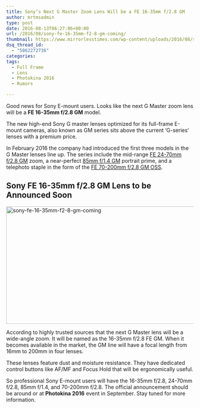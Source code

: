 ```yaml
---
title: Sony’s Next G Master Zoom Lens Will be a FE 16-35mm f/2.8 GM
author: mrtmsadmin
type: post
date: 2016-08-13T06:27:06+00:00
url: /2016/08/sony-fe-16-35mm-f2-8-gm-coming/
thumbnail: https://www.mirrorlesstimes.com/wp-content/uploads/2016/08/sony-fe-16-35mm-f2-8-gm-coming.jpg
dsq_thread_id:
  - "5062272736"
categories:
tags:
  - Full Frame
  - Lens
  - Photokina 2016
  - Rumors

---
```

Good news for Sony E-mount users. Looks like the next G Master zoom lens will be a **FE 16-35mm f/2.8 GM** model.

The new high-end Sony G master lenses optimized for its full-frame E-mount cameras, also known as GM series sits above the current ‘G-series‘ lenses with a premium price.

In February 2016 the company had introduced the first three models in the G Master lenses line up. The series include the mid-range <a class="ext-link" title="" href="http://www.amazon.com/Sony-FE-24-70mm-2-8-Lens/dp/B01BESQYJW/?tag=mirrorlesst-20" target="_blank" rel="nofollow">FE 24-70mm f/2.8 GM</a> zoom, a near-perfect <a title="" href="http://www.amazon.com/Sony-FE-85mm-1-4-Lens/dp/B01BESR5KO/?tag=mirrorlesst-20" target="_blank" rel="nofollow">85mm f/1.4 GM</a> portrait prime, and a telephoto staple in the form of the <a title="" href="https://www.amazon.com/Sony-70-200mm-2-8-22-Fixed-SEL70200GM/dp/B01IDQEQ34/?tag=mirrorlesst-20" target="_blank" rel="nofollow">FE 70-200mm f/2.8 GM OSS</a>.<!--more-->

## Sony FE 16-35mm f/2.8 GM Lens to be Announced Soon

<img class="alignnone size-full wp-image-467" src="https://i0.wp.com/www.mirrorlesstimes.com/wp-content/uploads/2016/08/sony-fe-16-35mm-f2-8-gm-coming.jpg?resize=600%2C315&#038;ssl=1" alt="sony-fe-16-35mm-f2-8-gm-coming" width="600" height="315" srcset="https://i0.wp.com/www.mirrorlesstimes.com/wp-content/uploads/2016/08/sony-fe-16-35mm-f2-8-gm-coming.jpg?w=1000&ssl=1 1000w, https://i0.wp.com/www.mirrorlesstimes.com/wp-content/uploads/2016/08/sony-fe-16-35mm-f2-8-gm-coming.jpg?resize=300%2C158&ssl=1 300w, https://i0.wp.com/www.mirrorlesstimes.com/wp-content/uploads/2016/08/sony-fe-16-35mm-f2-8-gm-coming.jpg?resize=768%2C403&ssl=1 768w" sizes="(max-width: 600px) 100vw, 600px" data-recalc-dims="1" /> 

According to highly trusted sources that the next G Master lens will be a wide-angle zoom. It will be named as the 16-35mm f/2.8 FE GM. When it becomes available in the market, the GM line will have a focal length from 16mm to 200mm in four lenses.

These lenses feature dust and moisture resistance. They have dedicated control buttons like AF/MF and Focus Hold that will be ergonomically useful.

So professional Sony E-mount users will have the 16-35mm f/2.8, 24-70mm f/2.8, 85mm f/1.4, and 70-200mm f/2.8. The official announcement should be around or at **Photokina 2016** event in September. Stay tuned for more information.